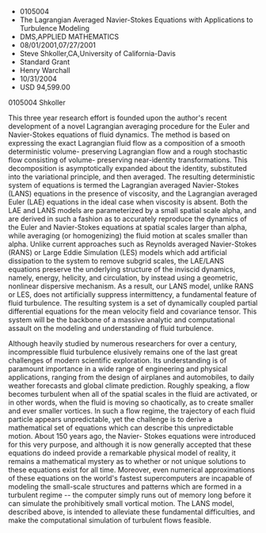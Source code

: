 
* 0105004
* The Lagrangian Averaged Navier-Stokes Equations with Applications to Turbulence Modeling
* DMS,APPLIED MATHEMATICS
* 08/01/2001,07/27/2001
* Steve Shkoller,CA,University of California-Davis
* Standard Grant
* Henry Warchall
* 10/31/2004
* USD 94,599.00

0105004 Shkoller

This three year research effort is founded upon the author's recent development
of a novel Lagrangian averaging procedure for the Euler and Navier-Stokes
equations of fluid dynamics. The method is based on expressing the exact
Lagrangian fluid flow as a composition of a smooth deterministic volume-
preserving Lagrangian flow and a rough stochastic flow consisting of volume-
preserving near-identity transformations. This decomposition is asymptotically
expanded about the identity, substituted into the variational principle, and
then averaged. The resulting deterministic system of equations is termed the
Lagrangian averaged Navier-Stokes (LANS) equations in the presence of viscosity,
and the Lagrangian averaged Euler (LAE) equations in the ideal case when
viscosity is absent. Both the LAE and LANS models are parameterized by a small
spatial scale alpha, and are derived in such a fashion as to accurately
reproduce the dynamics of the Euler and Navier-Stokes equations at spatial
scales larger than alpha, while averaging (or homogenizing) the fluid motion at
scales smaller than alpha. Unlike current approaches such as Reynolds averaged
Navier-Stokes (RANS) or Large Eddie Simulation (LES) models which add artificial
dissipation to the system to remove subgrid scales, the LAE/LANS equations
preserve the underlying structure of the inviscid dynamics, namely, energy,
helicity, and circulation, by instead using a geometric, nonlinear dispersive
mechanism. As a result, our LANS model, unlike RANS or LES, does not
artificially suppress intermittency, a fundamental feature of fluid turbulence.
The resulting system is a set of dynamically coupled partial differential
equations for the mean velocity field and covariance tensor. This system will be
the backbone of a massive analytic and computational assault on the modeling and
understanding of fluid turbulence.

Although heavily studied by numerous researchers for over a century,
incompressible fluid turbulence elusively remains one of the last great
challenges of modern scientific exploration. Its understanding is of paramount
importance in a wide range of engineering and physical applications, ranging
from the design of airplanes and automobiles, to daily weather forecasts and
global climate prediction. Roughly speaking, a flow becomes turbulent when all
of the spatial scales in the fluid are activated, or in other words, when the
fluid is moving so chaotically, as to create smaller and ever smaller vortices.
In such a flow regime, the trajectory of each fluid particle appears
unpredictable, yet the challenge is to derive a mathematical set of equations
which can describe this unpredictable motion. About 150 years ago, the Navier-
Stokes equations were introduced for this very purpose, and although it is now
generally accepted that these equations do indeed provide a remarkable physical
model of reality, it remains a mathematical mystery as to whether or not unique
solutions to these equations exist for all time. Moreover, even numerical
approximations of these equations on the world's fastest supercomputers are
incapable of modeling the small-scale structures and patterns which are formed
in a turbulent regime -- the computer simply runs out of memory long before it
can simulate the prohibitively small vortical motion. The LANS model, described
above, is intended to alleviate these fundamental difficulties, and make the
computational simulation of turbulent flows feasible.
